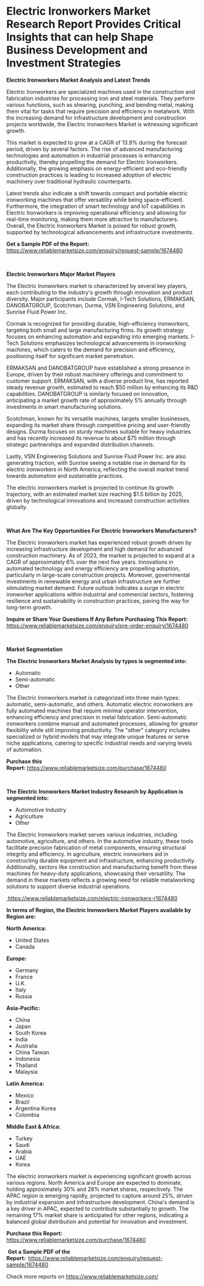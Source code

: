 <p><h1>Electric Ironworkers Market Research Report Provides Critical Insights that can help Shape Business Development and Investment Strategies</h1></p><p><strong>Electric Ironworkers Market Analysis and Latest Trends</strong></p>
<p><p>Electric Ironworkers are specialized machines used in the construction and fabrication industries for processing iron and steel materials. They perform various functions, such as shearing, punching, and bending metal, making them vital for tasks that require precision and efficiency in metalwork. With the increasing demand for infrastructure development and construction projects worldwide, the Electric Ironworkers Market is witnessing significant growth.</p><p>This market is expected to grow at a CAGR of 13.9% during the forecast period, driven by several factors. The rise of advanced manufacturing technologies and automation in industrial processes is enhancing productivity, thereby propelling the demand for Electric Ironworkers. Additionally, the growing emphasis on energy-efficient and eco-friendly construction practices is leading to increased adoption of electric machinery over traditional hydraulic counterparts.</p><p>Latest trends also indicate a shift towards compact and portable electric ironworking machines that offer versatility while being space-efficient. Furthermore, the integration of smart technology and IoT capabilities in Electric Ironworkers is improving operational efficiency and allowing for real-time monitoring, making them more attractive to manufacturers. Overall, the Electric Ironworkers Market is poised for robust growth, supported by technological advancements and infrastructure investments.</p></p>
<p><strong>Get a Sample PDF of the Report:&nbsp;</strong> <a href="https://www.reliablemarketsize.com/enquiry/request-sample/1674480?utm_campaign=2889&utm_medium=2&utm_source=Github&utm_content=ia&utm_term=25032025&utm_id=electric-ironworkers">https://www.reliablemarketsize.com/enquiry/request-sample/1674480</a></p>
<p>&nbsp;</p>
<p><strong>Electric Ironworkers Major Market Players</strong></p>
<p><p>The Electric Ironworkers market is characterized by several key players, each contributing to the industry's growth through innovation and product diversity. Major participants include Cormak, I-Tech Solutions, ERMAKSAN, DANOBATGROUP, Scotchman, Durma, VSN Engineering Solutions, and Sunrise Fluid Power Inc.</p><p>Cormak is recognized for providing durable, high-efficiency ironworkers, targeting both small and large manufacturing firms. Its growth strategy focuses on enhancing automation and expanding into emerging markets. I-Tech Solutions emphasizes technological advancements in ironworking machines, which caters to the demand for precision and efficiency, positioning itself for significant market penetration.</p><p>ERMAKSAN and DANOBATGROUP have established a strong presence in Europe, driven by their robust machinery offerings and commitment to customer support. ERMAKSAN, with a diverse product line, has reported steady revenue growth, estimated to reach $50 million by enhancing its R&D capabilities. DANOBATGROUP is similarly focused on innovation, anticipating a market growth rate of approximately 5% annually through investments in smart manufacturing solutions.</p><p>Scotchman, known for its versatile machines, targets smaller businesses, expanding its market share through competitive pricing and user-friendly designs. Durma focuses on sturdy machines suitable for heavy industries and has recently increased its revenue to about $75 million through strategic partnerships and expanded distribution channels.</p><p>Lastly, VSN Engineering Solutions and Sunrise Fluid Power Inc. are also generating traction, with Sunrise seeing a notable rise in demand for its electric ironworkers in North America, reflecting the overall market trend towards automation and sustainable practices.</p><p>The electric ironworkers market is projected to continue its growth trajectory, with an estimated market size reaching $1.5 billion by 2025, driven by technological innovations and increased construction activities globally.</p></p>
<p>&nbsp;</p>
<p><strong>What Are The Key Opportunities For Electric Ironworkers Manufacturers?</strong></p>
<p><p>The Electric Ironworkers market has experienced robust growth driven by increasing infrastructure development and high demand for advanced construction machinery. As of 2023, the market is projected to expand at a CAGR of approximately 6% over the next five years. Innovations in automated technology and energy efficiency are propelling adoption, particularly in large-scale construction projects. Moreover, governmental investments in renewable energy and urban infrastructure are further stimulating market demand. Future outlook indicates a surge in electric ironworker applications within industrial and commercial sectors, fostering resilience and sustainability in construction practices, paving the way for long-term growth.</p></p>
<p><strong>Inquire or Share Your Questions If Any Before Purchasing This Report:</strong> <a href="https://www.reliablemarketsize.com/enquiry/pre-order-enquiry/1674480?utm_campaign=2889&utm_medium=2&utm_source=Github&utm_content=ia&utm_term=25032025&utm_id=electric-ironworkers">https://www.reliablemarketsize.com/enquiry/pre-order-enquiry/1674480</a></p>
<p>&nbsp;</p>
<p><strong>Market Segmentation</strong></p>
<p><strong>The Electric Ironworkers Market Analysis by types is segmented into:</strong></p>
<p><ul><li>Automatic</li><li>Semi-automatic</li><li>Other</li></ul></p>
<p><p>The Electric Ironworkers market is categorized into three main types: automatic, semi-automatic, and others. Automatic electric ironworkers are fully automated machines that require minimal operator intervention, enhancing efficiency and precision in metal fabrication. Semi-automatic ironworkers combine manual and automated processes, allowing for greater flexibility while still improving productivity. The "other" category includes specialized or hybrid models that may integrate unique features or serve niche applications, catering to specific industrial needs and varying levels of automation.</p></p>
<p><strong>Purchase this Report:&nbsp;</strong><a href="https://www.reliablemarketsize.com/purchase/1674480?utm_campaign=2889&utm_medium=2&utm_source=Github&utm_content=ia&utm_term=25032025&utm_id=electric-ironworkers">https://www.reliablemarketsize.com/purchase/1674480</a></p>
<p>&nbsp;</p>
<p><strong>The Electric Ironworkers Market Industry Research by Application is segmented into:</strong></p>
<p><ul><li>Automotive Industry</li><li>Agriculture</li><li>Other</li></ul></p>
<p><p>The Electric Ironworkers market serves various industries, including automotive, agriculture, and others. In the automotive industry, these tools facilitate precision fabrication of metal components, ensuring structural integrity and efficiency. In agriculture, electric ironworkers aid in constructing durable equipment and infrastructure, enhancing productivity. Additionally, sectors like construction and manufacturing benefit from these machines for heavy-duty applications, showcasing their versatility. The demand in these markets reflects a growing need for reliable metalworking solutions to support diverse industrial operations.</p></p>
<p><a href="https://www.reliablemarketsize.com/electric-ironworkers-r1674480?utm_campaign=2889&utm_medium=2&utm_source=Github&utm_content=ia&utm_term=25032025&utm_id=electric-ironworkers">&nbsp;https://www.reliablemarketsize.com/electric-ironworkers-r1674480</a></p>
<p><strong>In terms of Region, the Electric Ironworkers Market Players available by Region are:</strong></p>
<p>
    <p> <strong> North America: </strong>
        <ul>
            <li>United States</li>
            <li>Canada</li>
        </ul>
        </p> 
    <p> <strong> Europe: </strong>
        <ul>
            <li>Germany</li>
            <li>France</li>
            <li>U.K.</li>
            <li>Italy</li>
            <li>Russia</li>
        </ul>
        </p> 
    <p> <strong> Asia-Pacific: </strong>
        <ul>
            <li>China</li>
            <li>Japan</li>
            <li>South Korea</li>
            <li>India</li>
            <li>Australia</li>
            <li>China Taiwan</li>
            <li>Indonesia</li>
            <li>Thailand</li>
            <li>Malaysia</li>
        </ul>
        </p> 
    <p> <strong> Latin America: </strong>
        <ul>
            <li>Mexico</li>
            <li>Brazil</li>
            <li>Argentina Korea</li>
            <li>Colombia</li>
        </ul>
        </p> 
    <p> <strong> Middle East & Africa: </strong>
        <ul>
            <li>Turkey</li>
            <li>Saudi</li>
            <li>Arabia</li>
            <li>UAE</li>
            <li>Korea</li>
        </ul>
    </p>
    </p>
<p><p>The electric ironworkers market is experiencing significant growth across various regions. North America and Europe are expected to dominate, holding approximately 30% and 28% market shares, respectively. The APAC region is emerging rapidly, projected to capture around 25%, driven by industrial expansion and infrastructure development. China's demand is a key driver in APAC, expected to contribute substantially to growth. The remaining 17% market share is anticipated for other regions, indicating a balanced global distribution and potential for innovation and investment.</p></p>
<p><strong>Purchase this Report: </strong><a href="https://www.reliablemarketsize.com/purchase/1674480?utm_campaign=2889&utm_medium=2&utm_source=Github&utm_content=ia&utm_term=25032025&utm_id=electric-ironworkers">https://www.reliablemarketsize.com/purchase/1674480</a></p>
<p>&nbsp;<strong>Get a Sample PDF of the Report:&nbsp;&nbsp;</strong><a href="https://www.reliablemarketsize.com/enquiry/request-sample/1674480?utm_campaign=2889&utm_medium=2&utm_source=Github&utm_content=ia&utm_term=25032025&utm_id=electric-ironworkers">https://www.reliablemarketsize.com/enquiry/request-sample/1674480</a></p>
<p><strong></strong></p>
<p>Check more reports on <a href="https://www.reliablemarketsize.com/?utm_campaign=2889&utm_medium=2&utm_source=Github&utm_content=ia&utm_term=25032025&utm_id=electric-ironworkers">https://www.reliablemarketsize.com/</a></p>